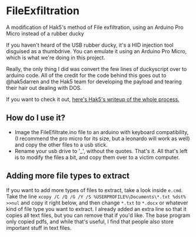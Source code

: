 # FileExfiltration
A modification of Hak5's method of File exfiltration, using an Arduino Pro Micro instead of a rubber ducky

If you haven't heard of the USB rubber ducky, it's a HID injection tool disguised as a thumbdrive. You can emulate it using an Arduino Pro Micro, which is what we're doing in this project. 

Really, the only thing I did was convert the few lines of duckyscript over to arduino code. All of the credit for the code behind this goes out to @hak5darren and the Hak5 team for developing the payload and tearing their hair out dealing with DOS. 


If you want to check it out, [here's Hak5's writeup of the whole process.](https://www.hak5.org/blog/main-blog/stealing-files-with-the-usb-rubber-ducky-usb-exfiltration-explained) 

## How do I use it?

 - Image the FileEfiltrate.ino file to an arduino with keyboard compatibility, (I recommend the pro micro for its size, but a leonardo will work as well) and copy the other files to a usb stick. 
 - Rename your usb drive to \'\_\', without the quotes. 
 That's it. All that's left is to modify the files a bit, and copy them over to a victim computer. 


## Adding more file types to extract
 If you want to add more types of files to extract, take a look inside `e.cmd`. Take the line `xcopy /C /Q /G /Y /S %USERPROFILE%\Documents\*.txt %dst% >>nul` and copy it right below, and then change `*.txt` to `*.docx` or whatever kind of file type you want to extract. I already added an extra line so that it copies all text files, but you can remove that if you'd like. The base program only copied pdfs, and while that's useful, I find that people also store important stuff in text files. 

